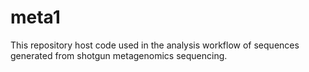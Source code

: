 # meta1
This repository host code used in the analysis workflow of sequences generated from shotgun metagenomics sequencing.
